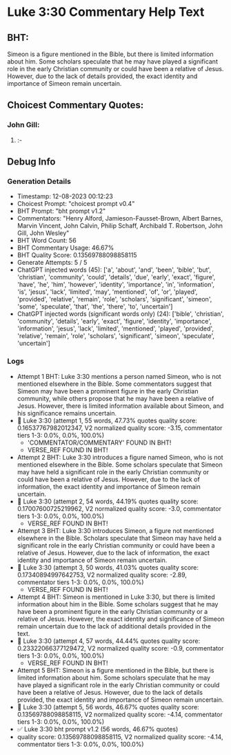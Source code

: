 # Luke 3:30 Commentary Help Text

## BHT:
Simeon is a figure mentioned in the Bible, but there is limited information about him. Some scholars speculate that he may have played a significant role in the early Christian community or could have been a relative of Jesus. However, due to the lack of details provided, the exact identity and importance of Simeon remain uncertain.

## Choicest Commentary Quotes:
### John Gill:
1.  :-



## Debug Info
### Generation Details
- Timestamp: 12-08-2023 00:12:23
- Choicest Prompt: "choicest prompt v0.4"
- BHT Prompt: "bht prompt v1.2"
- Commentators: "Henry Alford, Jamieson-Fausset-Brown, Albert Barnes, Marvin Vincent, John Calvin, Philip Schaff, Archibald T. Robertson, John Gill, John Wesley"
- BHT Word Count: 56
- BHT Commentary Usage: 46.67%
- BHT Quality Score: 0.13569788098858115
- Generate Attempts: 5 / 5
- ChatGPT injected words (45):
	['a', 'about', 'and', 'been', 'bible', 'but', 'christian', 'community', 'could', 'details', 'due', 'early', 'exact', 'figure', 'have', 'he', 'him', 'however', 'identity', 'importance', 'in', 'information', 'is', 'jesus', 'lack', 'limited', 'may', 'mentioned', 'of', 'or', 'played', 'provided', 'relative', 'remain', 'role', 'scholars', 'significant', 'simeon', 'some', 'speculate', 'that', 'the', 'there', 'to', 'uncertain']
- ChatGPT injected words (significant words only) (24):
	['bible', 'christian', 'community', 'details', 'early', 'exact', 'figure', 'identity', 'importance', 'information', 'jesus', 'lack', 'limited', 'mentioned', 'played', 'provided', 'relative', 'remain', 'role', 'scholars', 'significant', 'simeon', 'speculate', 'uncertain']

### Logs
- Attempt 1 BHT: Luke 3:30 mentions a person named Simeon, who is not mentioned elsewhere in the Bible. Some commentators suggest that Simeon may have been a prominent figure in the early Christian community, while others propose that he may have been a relative of Jesus. However, there is limited information available about Simeon, and his significance remains uncertain.
- 🔄 Luke 3:30 (attempt 1, 55 words, 47.73% quotes quality score: 0.16537767982012347, V2 normalized quality score: -3.15, commentator tiers 1-3: 0.0%, 0.0%, 100.0%) 
	- 'COMMENTATOR/COMMENTARY' FOUND IN BHT! 
	- VERSE_REF FOUND IN BHT!
- Attempt 2 BHT: Luke 3:30 introduces a figure named Simeon, who is not mentioned elsewhere in the Bible. Some scholars speculate that Simeon may have held a significant role in the early Christian community or could have been a relative of Jesus. However, due to the lack of information, the exact identity and importance of Simeon remain uncertain.
- 🔄 Luke 3:30 (attempt 2, 54 words, 44.19% quotes quality score: 0.17007600725219962, V2 normalized quality score: -3.0, commentator tiers 1-3: 0.0%, 0.0%, 100.0%) 
	- VERSE_REF FOUND IN BHT!
- Attempt 3 BHT: Luke 3:30 introduces Simeon, a figure not mentioned elsewhere in the Bible. Scholars speculate that Simeon may have held a significant role in the early Christian community or could have been a relative of Jesus. However, due to the lack of information, the exact identity and importance of Simeon remain uncertain.
- 🔄 Luke 3:30 (attempt 3, 50 words, 41.03% quotes quality score: 0.17340894997642753, V2 normalized quality score: -2.89, commentator tiers 1-3: 0.0%, 0.0%, 100.0%) 
	- VERSE_REF FOUND IN BHT!
- Attempt 4 BHT: Simeon is mentioned in Luke 3:30, but there is limited information about him in the Bible. Some scholars suggest that he may have been a prominent figure in the early Christian community or a relative of Jesus. However, the exact identity and significance of Simeon remain uncertain due to the lack of additional details provided in the text.
- 🔄 Luke 3:30 (attempt 4, 57 words, 44.44% quotes quality score: 0.23322066377129472, V2 normalized quality score: -0.9, commentator tiers 1-3: 0.0%, 0.0%, 100.0%) 
	- VERSE_REF FOUND IN BHT!
- Attempt 5 BHT: Simeon is a figure mentioned in the Bible, but there is limited information about him. Some scholars speculate that he may have played a significant role in the early Christian community or could have been a relative of Jesus. However, due to the lack of details provided, the exact identity and importance of Simeon remain uncertain.
- 🔄 Luke 3:30 (attempt 5, 56 words, 46.67% quotes quality score: 0.13569788098858115, V2 normalized quality score: -4.14, commentator tiers 1-3: 0.0%, 0.0%, 100.0%)
- ✅ Luke 3:30 bht prompt v1.2 (56 words, 46.67% quotes)
- quality score: 0.13569788098858115, V2 normalized quality score: -4.14, commentator tiers 1-3: 0.0%, 0.0%, 100.0%)